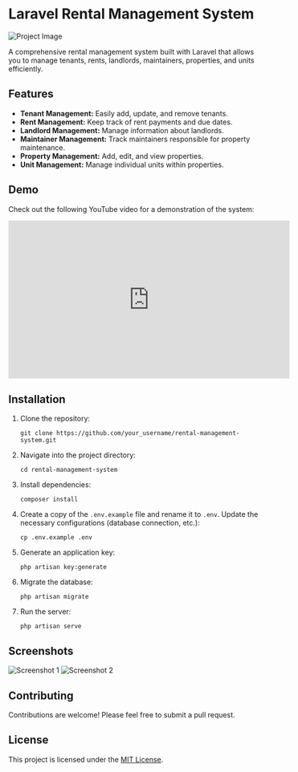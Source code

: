 <!DOCTYPE html>
<html lang="en">
<head>
<meta charset="UTF-8">
<meta name="viewport" content="width=device-width, initial-scale=1.0">
<title>Laravel Rental Management System</title>
</head>
<body>

<h1>Laravel Rental Management System</h1>

<img src="images/project_image.png" alt="Project Image">

<p>A comprehensive rental management system built with Laravel that allows you to manage tenants, rents, landlords, maintainers, properties, and units efficiently.</p>

<h2>Features</h2>
<ul>
  <li><strong>Tenant Management:</strong> Easily add, update, and remove tenants.</li>
  <li><strong>Rent Management:</strong> Keep track of rent payments and due dates.</li>
  <li><strong>Landlord Management:</strong> Manage information about landlords.</li>
  <li><strong>Maintainer Management:</strong> Track maintainers responsible for property maintenance.</li>
  <li><strong>Property Management:</strong> Add, edit, and view properties.</li>
  <li><strong>Unit Management:</strong> Manage individual units within properties.</li>
</ul>

<h2>Demo</h2>

<p>Check out the following YouTube video for a demonstration of the system:</p>

<div>
  <iframe width="560" height="315" src="https://www.youtube.com/embed/4azHwDcenIU" frameborder="0" allowfullscreen></iframe>
</div>

<h2>Installation</h2>
<ol>
  <li>Clone the repository:
    <pre><code>git clone https://github.com/your_username/rental-management-system.git</code></pre>
  </li>
  <li>Navigate into the project directory:
    <pre><code>cd rental-management-system</code></pre>
  </li>
  <li>Install dependencies:
    <pre><code>composer install</code></pre>
  </li>
  <li>Create a copy of the <code>.env.example</code> file and rename it to <code>.env</code>. Update the necessary configurations (database connection, etc.):
    <pre><code>cp .env.example .env</code></pre>
  </li>
  <li>Generate an application key:
    <pre><code>php artisan key:generate</code></pre>
  </li>
  <li>Migrate the database:
    <pre><code>php artisan migrate</code></pre>
  </li>
  <li>Run the server:
    <pre><code>php artisan serve</code></pre>
  </li>
</ol>

<h2>Screenshots</h2>

<img src="images/screenshot1.png" alt="Screenshot 1">

<img src="images/screenshot2.png" alt="Screenshot 2">

<h2>Contributing</h2>
<p>Contributions are welcome! Please feel free to submit a pull request.</p>

<h2>License</h2>
<p>This project is licensed under the <a href="LICENSE">MIT License</a>.</p>

</body>
</html>

